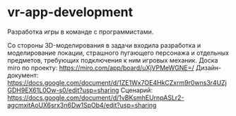 # vr-app-development
Разработка игры в команде с программистами. 

Со стороны 3D-моделирования в задачи входила разработка и моделирование локации, страшного пугающего персонажа и отдельных предметов, требующих подключения к ним игровых механик.
Доска miro по проекту: https://miro.com/app/board/uXjVPMeWGNE=/
Дизайн-документ: https://docs.google.com/document/d/1ZE1Wx7OE4HkCZxrm9r0wns3r4UZjGDH9EX61L0Ow-s0/edit?usp=sharing
Сценарий: https://docs.google.com/document/d/1vBKsmhEUrnpASLr2-agcmxitAoUX6srx3n6Dw1SpOb4/edit?usp=sharing
